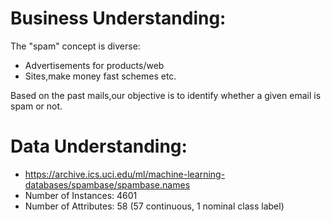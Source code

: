 
# Business Understanding: 

The "spam" concept is diverse:
* Advertisements for products/web
* Sites,make money fast schemes etc.

Based on the past mails,our objective is to identify whether a given email is spam or not.


# Data Understanding: 
* https://archive.ics.uci.edu/ml/machine-learning-databases/spambase/spambase.names
* Number of Instances: 4601
* Number of Attributes: 58 (57 continuous, 1 nominal class label)
